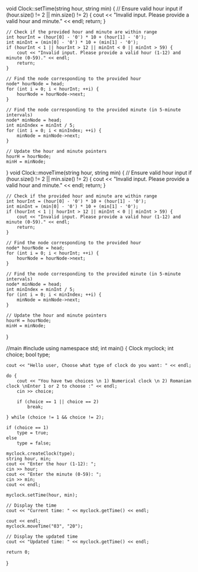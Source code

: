void Clock::setTime(string hour, string min) {
    // Ensure valid hour input
    if (hour.size() != 2 || min.size() != 2) {
        cout << "Invalid input. Please provide a valid hour and minute." << endl;
        return;
    }

    // Check if the provided hour and minute are within range
    int hourInt = (hour[0] - '0') * 10 + (hour[1] - '0');
    int minInt = (min[0] - '0') * 10 + (min[1] - '0');
    if (hourInt < 1 || hourInt > 12 || minInt < 0 || minInt > 59) {
        cout << "Invalid input. Please provide a valid hour (1-12) and minute (0-59)." << endl;
        return;
    }

    // Find the node corresponding to the provided hour
    node* hourNode = head;
    for (int i = 0; i < hourInt; ++i) {
        hourNode = hourNode->next;
    }

    // Find the node corresponding to the provided minute (in 5-minute intervals)
    node* minNode = head;
    int minIndex = minInt / 5;
    for (int i = 0; i < minIndex; ++i) {
        minNode = minNode->next;
    }

    // Update the hour and minute pointers
    hourH = hourNode;
    minH = minNode;
}
void Clock::moveTime(string hour, string min) {
    // Ensure valid hour input
    if (hour.size() != 2 || min.size() != 2) {
        cout << "Invalid input. Please provide a valid hour and minute." << endl;
        return;
    }

    // Check if the provided hour and minute are within range
    int hourInt = (hour[0] - '0') * 10 + (hour[1] - '0');
    int minInt = (min[0] - '0') * 10 + (min[1] - '0');
    if (hourInt < 1 || hourInt > 12 || minInt < 0 || minInt > 59) {
        cout << "Invalid input. Please provide a valid hour (1-12) and minute (0-59)." << endl;
        return;
    }

    // Find the node corresponding to the provided hour
    node* hourNode = head;
    for (int i = 0; i < hourInt; ++i) {
        hourNode = hourNode->next;
    }

    // Find the node corresponding to the provided minute (in 5-minute intervals)
    node* minNode = head;
    int minIndex = minInt / 5;
    for (int i = 0; i < minIndex; ++i) {
        minNode = minNode->next;
    }

    // Update the hour and minute pointers
    hourH = hourNode;
    minH = minNode;
}


//main
#include <iostream>
using namespace std;
int main() {
    Clock myclock;
    int choice;
    bool type;

    cout << "Hello user, Choose what type of clock do you want: " << endl;

    do {
        cout << "You have two choices \n 1) Numerical clock \n 2) Romanian clock \nEnter 1 or 2 to choose :" << endl;
        cin >> choice;

        if (choice == 1 || choice == 2)
            break;

    } while (choice != 1 && choice != 2);

    if (choice == 1)
        type = true;
    else
        type = false;

    myclock.createClock(type);
    string hour, min;
    cout << "Enter the hour (1-12): ";
    cin >> hour;
    cout << "Enter the minute (0-59): ";
    cin >> min;
    cout << endl;
    
    myclock.setTime(hour, min);

    // Display the time
    cout << "Current time: " << myclock.getTime() << endl;

    cout << endl;
    myclock.moveTime("03", "20");

    // Display the updated time
    cout << "Updated time: " << myclock.getTime() << endl;

    return 0;
}
